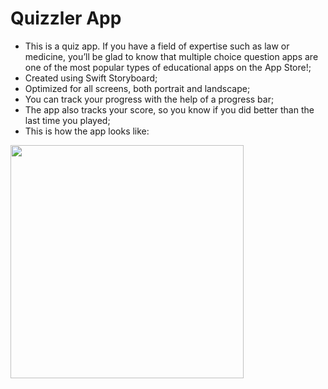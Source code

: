 # Quizzler App

- This is a quiz app. If you have a field of expertise such as law or medicine, you’ll be glad to know that multiple choice question apps are one of the most popular types of educational apps on the App Store!;
- Created using Swift Storyboard;
- Optimized for all screens, both portrait and landscape;
- You can track your progress with the help of a progress bar;
- The app also tracks your score, so you know if you did better than the last time you played; 
- This is how the app looks like:

<img src="https://raw.githubusercontent.com/hugosilvag6/SWIFT-quizzler/main/Documentation/screenshot.png" width="373">
